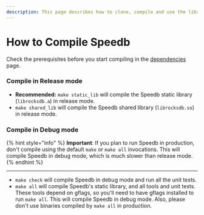 ```yaml
---
description: This page describes how to clone, compile and use the library.
---
```


# How to Compile Speedb

Check the prerequisites before you start compiling in the [dependencies](dependencies.md) page.&#x20;

### Compile in Release mode

* **Recommended:** `make static_lib` will compile the Speedb static library (`librocksdb.a`) in release mode.
* `make shared_lib` will compile the Speedb shared library (`librocksdb.so`) in release mode.

### Compile in Debug mode

{% hint style="info" %}
**Important**: If you plan to run Speedb in production, don't compile using the default `make` or `make all` invocations. This will compile Speedb in debug mode, which is much slower than release mode.
{% endhint %}

****

* `make check` will compile Speedb in debug mode and run all the unit tests.
* `make all` will compile Speedb's static library, and all tools and unit tests. These tools depend on gflags, so you'll need to have gflags installed to run `make all`. This will compile Speedb in debug mode. Also, please don't use binaries compiled by `make all` in production.





##

